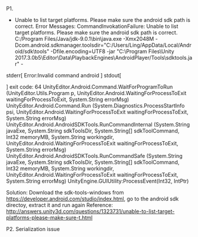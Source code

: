 P1. 
* Unable to list target platforms. Please make sure the android sdk path is correct.
Error Messages:
CommandInvokationFailure: Unable to list target platforms. Please make sure the android sdk path is correct. 
C:/Program Files/Java/jdk-9.0.1\bin\java.exe -Xmx2048M -Dcom.android.sdkmanager.toolsdir="C:/Users/Ling/AppData/Local/Android/sdk\tools" -Dfile.encoding=UTF8 -jar "C:\Program Files\Unity 2017.3.0b5\Editor\Data\PlaybackEngines\AndroidPlayer/Tools\sdktools.jar" -

stderr[
Error:Invalid command android
]
stdout[

]
exit code: 64
UnityEditor.Android.Command.WaitForProgramToRun (UnityEditor.Utils.Program p, UnityEditor.Android.WaitingForProcessToExit waitingForProcessToExit, System.String errorMsg)
UnityEditor.Android.Command.Run (System.Diagnostics.ProcessStartInfo psi, UnityEditor.Android.WaitingForProcessToExit waitingForProcessToExit, System.String errorMsg)
UnityEditor.Android.AndroidSDKTools.RunCommandInternal (System.String javaExe, System.String sdkToolsDir, System.String[] sdkToolCommand, Int32 memoryMB, System.String workingdir, UnityEditor.Android.WaitingForProcessToExit waitingForProcessToExit, System.String errorMsg)
UnityEditor.Android.AndroidSDKTools.RunCommandSafe (System.String javaExe, System.String sdkToolsDir, System.String[] sdkToolCommand, Int32 memoryMB, System.String workingdir, UnityEditor.Android.WaitingForProcessToExit waitingForProcessToExit, System.String errorMsg)
UnityEngine.GUIUtility:ProcessEvent(Int32, IntPtr)

Solution:
Download the sdk-tools-windows from https://developer.android.com/studio/index.html, go to the android sdk directoy, extract it and run again
Reference:
http://answers.unity3d.com/questions/1323731/unable-to-list-target-platforms-please-make-sure-t.html

P2. Serialization issue

